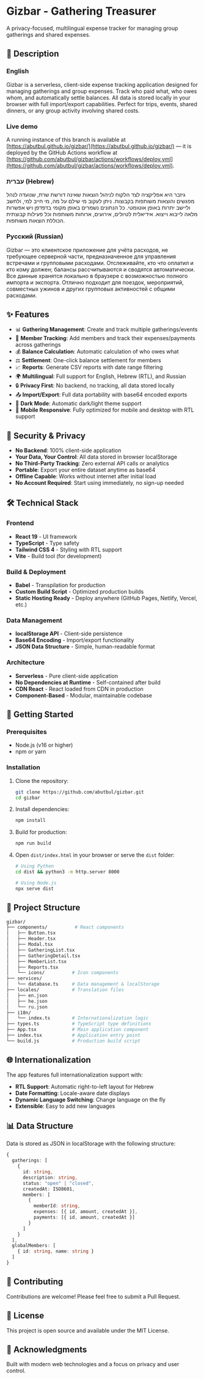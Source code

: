 # Gizbar - Gathering Treasurer

A privacy-focused, multilingual expense tracker for managing group gatherings and shared expenses.

## 📖 Description

### English

Gizbar is a serverless, client-side expense tracking application designed for managing gatherings and group expenses. Track who paid what, who owes whom, and automatically settle balances. All data is stored locally in your browser with full import/export capabilities. Perfect for trips, events, shared dinners, or any group activity involving shared costs.

### Live demo

A running instance of this branch is available at [https://abutbul.github.io/gizbar/](https://abutbul.github.io/gizbar/) — it is deployed by the GitHub Actions workflow at [https://github.com/abutbul/gizbar/actions/workflows/deploy.yml](https://github.com/abutbul/gizbar/actions/workflows/deploy.yml).

### עברית (Hebrew)

גיזבר היא אפליקציה לצד הלקוח לניהול הוצאות שאינה דורשת שרת, שנועדה לנהל מפגשים והוצאות משותפות בקבוצות. ניתן לעקוב מי שילם על מה, מי חייב למי, ולחשב וליישב יתרות באופן אוטומטי. כל הנתונים נשמרים באופן מקומי בדפדפן ויש אפשרות מלאה לייבוא וייצוא. אידיאלית לטיולים, אירועים, ארוחות משותפות וכל פעילות קבוצתית הכוללת הוצאות משותפות.

### Русский (Russian)

Gizbar — это клиентское приложение для учёта расходов, не требующее серверной части, предназначенное для управления встречами и групповыми расходами. Отслеживайте, кто что оплатил и кто кому должен; балансы рассчитываются и сводятся автоматически. Все данные хранятся локально в браузере с возможностью полного импорта и экспорта. Отлично подходит для поездок, мероприятий, совместных ужинов и других групповых активностей с общими расходами.

## ✨ Features

- 📊 **Gathering Management**: Create and track multiple gatherings/events
- 👥 **Member Tracking**: Add members and track their expenses/payments across gatherings
- 💰 **Balance Calculation**: Automatic calculation of who owes what
- ⚖️ **Settlement**: One-click balance settlement for members
- 📈 **Reports**: Generate CSV reports with date range filtering
- 🌍 **Multilingual**: Full support for English, Hebrew (RTL), and Russian
- 🔒 **Privacy First**: No backend, no tracking, all data stored locally
- 📤 **Import/Export**: Full data portability with base64 encoded exports
- 🌙 **Dark Mode**: Automatic dark/light theme support
- 📱 **Mobile Responsive**: Fully optimized for mobile and desktop with RTL support

## 🔐 Security & Privacy

- **No Backend**: 100% client-side application
- **Your Data, Your Control**: All data stored in browser localStorage
- **No Third-Party Tracking**: Zero external API calls or analytics
- **Portable**: Export your entire dataset anytime as base64
- **Offline Capable**: Works without internet after initial load
- **No Account Required**: Start using immediately, no sign-up needed

## 🛠️ Technical Stack

### Frontend

- **React 19** - UI framework
- **TypeScript** - Type safety
- **Tailwind CSS 4** - Styling with RTL support
- **Vite** - Build tool (for development)

### Build & Deployment

- **Babel** - Transpilation for production
- **Custom Build Script** - Optimized production builds
- **Static Hosting Ready** - Deploy anywhere (GitHub Pages, Netlify, Vercel, etc.)

### Data Management

- **localStorage API** - Client-side persistence
- **Base64 Encoding** - Import/export functionality
- **JSON Data Structure** - Simple, human-readable format

### Architecture

- **Serverless** - Pure client-side application
- **No Dependencies at Runtime** - Self-contained after build
- **CDN React** - React loaded from CDN in production
- **Component-Based** - Modular, maintainable codebase

## 🚀 Getting Started

### Prerequisites

- Node.js (v16 or higher)
- npm or yarn

### Installation

1. Clone the repository:

   ```bash
   git clone https://github.com/abutbul/gizbar.git
   cd gizbar
   ```

2. Install dependencies:

   ```bash
   npm install
   ```

3. Build for production:

   ```bash
   npm run build
   ```

4. Open `dist/index.html` in your browser or serve the `dist` folder:

   ```bash
   # Using Python
   cd dist && python3 -m http.server 8000
   
   # Using Node.js
   npx serve dist
   ```

## 📁 Project Structure

```bash
gizbar/
├── components/          # React components
│   ├── Button.tsx
│   ├── Header.tsx
│   ├── Modal.tsx
│   ├── GatheringList.tsx
│   ├── GatheringDetail.tsx
│   ├── MemberList.tsx
│   ├── Reports.tsx
│   └── icons/          # Icon components
├── services/
│   └── database.ts     # Data management & localStorage
├── locales/            # Translation files
│   ├── en.json
│   ├── he.json
│   └── ru.json
├── i18n/
│   └── index.ts        # Internationalization logic
├── types.ts            # TypeScript type definitions
├── App.tsx             # Main application component
├── index.tsx           # Application entry point
└── build.js            # Production build script
```

## 🌐 Internationalization

The app features full internationalization support with:

- **RTL Support**: Automatic right-to-left layout for Hebrew
- **Date Formatting**: Locale-aware date displays
- **Dynamic Language Switching**: Change language on the fly
- **Extensible**: Easy to add new languages

## 📊 Data Structure

Data is stored as JSON in localStorage with the following structure:

```typescript
{
  gatherings: [
    {
      id: string,
      description: string,
      status: "open" | "closed",
      createdAt: ISO8601,
      members: [
        {
          memberId: string,
          expenses: [{ id, amount, createdAt }],
          payments: [{ id, amount, createdAt }]
        }
      ]
    }
  ],
  globalMembers: [
    { id: string, name: string }
  ]
}
```

## 🤝 Contributing

Contributions are welcome! Please feel free to submit a Pull Request.

## 📄 License

This project is open source and available under the MIT License.

## 🙏 Acknowledgments

Built with modern web technologies and a focus on privacy and user control.
